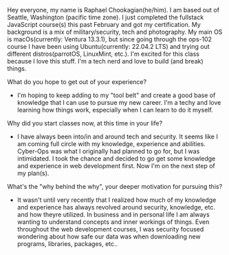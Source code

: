 Hey everyone, my name is Raphael Chookagian(he/him). I am based out of Seattle, Washington (pacific time zone).
I just completed the fullstack JavaScript course(s) this past February and got my certification. My background is a mix of military/security, tech and photography. My main OS is macOs(currently: Ventura 13.3.1), but since going through the ops-102 course I have been using Ubuntu(currently: 22.04.2 LTS) and trying out different distros(parrotOS, LinuxMint, etc.).
I'm excited for this class because I love this stuff. I'm a tech nerd and love to build (and break) things.

What do you hope to get out of your experience?

* I'm hoping to keep adding to my "tool belt" and create a good base of knowledge that I can use to pursue my new career. I'm a techy and love learning how things work, especially when I can learn to do it myself.

Why did you start classes now, at this time in your life?

* I have always been into/in and around tech and security. It seems like I am coming full circle with my knowledge, experience and abilities. Cyber-Ops was what I originally had planned to go for, but I was intimidated. I took the chance and decided to go get some knowledge and experience in web development first. Now I'm on the next step of my plan(s).


What's the "why behind the why", your deeper motivation for pursuing this?

* It wasn't until very recently that I realized how much of my knowledge and experience has always revolved around security, knowledge, etc. and how theyre utilized. In business and in personal life I am always wanting to understand concepts and inner workings of things. Even throughout the web development courses, I was security focused wondering about how safe our data was when downloading new programs, libraries, packages, etc..
